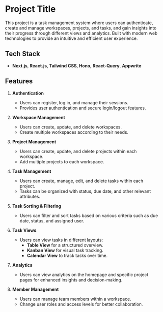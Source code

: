 # Project Title

This project is a task management system where users can authenticate, create and manage workspaces, projects, and tasks, and gain insights into their progress through different views and analytics. Built with modern web technologies to provide an intuitive and efficient user experience.

## Tech Stack

- **Next.js**, **React.js**, **Tailwind CSS**, **Hono**, **React-Query**, **Appwrite**

## Features

1. **Authentication**

   - Users can register, log in, and manage their sessions.
   - Provides user authentication and secure login/logout features.

2. **Workspace Management**

   - Users can create, update, and delete workspaces.
   - Create multiple workspaces according to their needs.

3. **Project Management**

   - Users can create, update, and delete projects within each workspace.
   - Add multiple projects to each workspace.

4. **Task Management**

   - Users can create, manage, edit, and delete tasks within each project.
   - Tasks can be organized with status, due date, and other relevant attributes.

5. **Task Sorting & Filtering**

   - Users can filter and sort tasks based on various criteria such as due date, status, and assigned user.

6. **Task Views**

   - Users can view tasks in different layouts:
     - **Table View** for a structured overview.
     - **Kanban View** for visual task tracking.
     - **Calendar View** to track tasks over time.

7. **Analytics**

   - Users can view analytics on the homepage and specific project pages for enhanced insights and decision-making.

8. **Member Management**
   - Users can manage team members within a workspace.
   - Change user roles and access levels for better collaboration.
